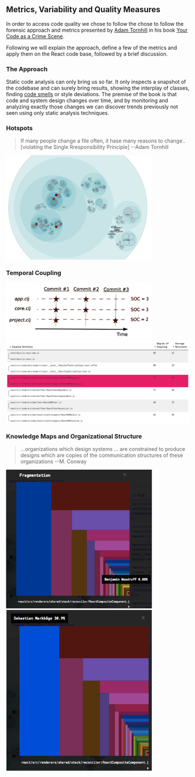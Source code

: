 ## Metrics, Variability and Quality Measures

In order to access code quality we chose to follow the chose to follow the forensic approach and metrics presented by [Adam Tornhill](http://adamtornhill.com/) in his book [Your Code as a Crime Scene](https://pragprog.com/book/atcrime/code-as-a-crime-scene). 

Following we will explain the approach, define a few of the metrics and apply them on the React code base, followed by a brief discussion. 

### The Approach

Static code analysis can only bring us so far. It only inspects a snapshot of the codebase and can surely bring results, showing the interplay of classes, finding [code smells](https://sourcemaking.com/refactoring/smells) or style deviations. The premise of the book is that code and system design changes over time, and by monitoring and analyzing exactly those changes we can discover trends previously not seen using only static analysis techniques.

### Hotspots
>If many people change a file often, it hase many reasons to change.. [violating the Single Rresponsibility Principle]
--Adam Tornhill

<img src="images/react-hotspot.png" alt="Hotspots map" width="400">



### Temporal Coupling

<img src="images/temporal-coupling.jpg" alt="Temporal Coupling Explanation" width="400">

<img src="images/temporal-coupling.png" alt="Temporal Coupling React" width="800">

### Knowledge Maps and Organizational Structure

>...organizations which design systems ... are constrained to produce designs which are copies of the communication structures of these organizations
--M. Conway


<img src="images/owner-high.png" alt="High ownership" width="400">
<img src="images/owner-low.png" alt="Low ownership" width="400">

